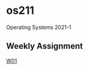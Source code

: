 # os211
Operating Systems 2021-1

## Weekly Assignment
[W01](https://ardi-nusantara.github.io/os211/W01)


